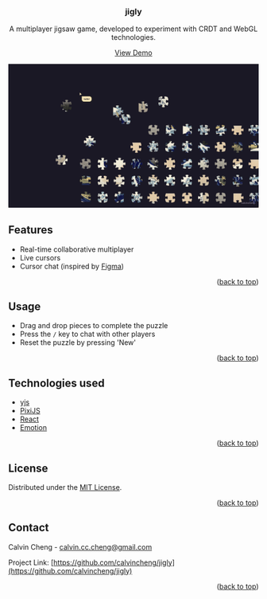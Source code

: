 <div id="top"></div>



<br />
<div align="center">
  <h3 align="center">jigly</h3>
  <p align="center">
    A multiplayer jigsaw game, developed to experiment with CRDT and WebGL
    technologies. 
  </p>
  <p align="center">
  <a href="https://calvincheng.github.io/jigly">View Demo</a>
  </p>
  <img src="docs/screenshot.png" alt="Product" width="640" />
  <p align="center">
  </p>
</div>



## Features

* Real-time collaborative multiplayer
* Live cursors
* Cursor chat (inspired by [Figma](https://figma.com))

<p align="right">(<a href="#top">back to top</a>)</p>



## Usage

* Drag and drop pieces to complete the puzzle
* Press the `/` key to chat with other players
* Reset the puzzle by pressing 'New'

<p align="right">(<a href="#top">back to top</a>)</p>



## Technologies used

* [yjs](https://github.com/yjs/yjs)
* [PixiJS](https://pixijs.com/)
* [React](https://reactjs.org/)
* [Emotion](https://github.com/emotion-js/emotion)

<p align="right">(<a href="#top">back to top</a>)</p>



## License

Distributed under the [MIT License](https://github.com/calvincheng/jigly/blob/master/LICENSE.txt).

<p align="right">(<a href="#top">back to top</a>)</p>



## Contact

Calvin Cheng - calvin.cc.cheng@gmail.com

Project Link: [https://github.com/calvincheng/jigly](https://github.com/calvincheng/jigly)

<p align="right">(<a href="#top">back to top</a>)</p>



